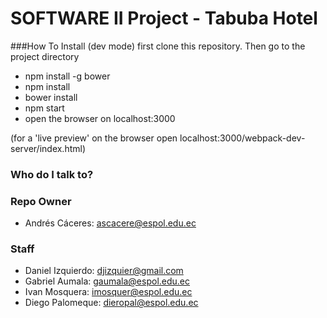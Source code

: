 # SOFTWARE II Project - Tabuba Hotel

###How To Install (dev mode)
first clone this repository. Then go to the project directory
*  npm install -g bower
*  npm install
*  bower install
*  npm start
*  open the browser on localhost:3000

(for a 'live preview' on the browser open localhost:3000/webpack-dev-server/index.html)


### Who do I talk to? ###

### Repo Owner
* Andrés Cáceres: ascacere@espol.edu.ec
### Staff
* Daniel Izquierdo: djizquier@gmail.com
* Gabriel Aumala:   gaumala@espol.edu.ec
* Ivan Mosquera:    imosquer@espol.edu.ec
* Diego Palomeque:  dieropal@espol.edu.ec

